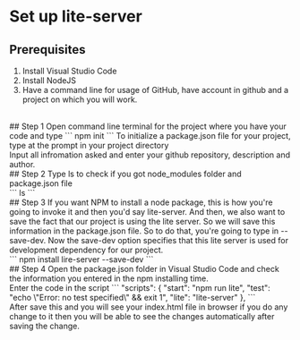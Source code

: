 # Set up lite-server
## Prerequisites
1) Install Visual Studio Code<br>
2) Install NodeJS <br>
3) Have a command line for usage of GitHub, have account in github and a project on which you will work.<br>
<br>
## Step 1
Open command line terminal for the project where you have your code and type 
```
npm init
```
To	initialize	a	package.json file	for	your project,	type	at	the	prompt	in	your	project	directory<br>
Input all infromation asked and enter your github repository, description and author.<br>
## Step 2
Type ls to check if you got node_modules folder and package.json file<br>
```
ls
```
<br>
## Step 3
If you want NPM to install a node package, this is how you're going to invoke it and then you'd say lite-server. And then, we also want to save the fact that our project is using the lite server. So we will save this information in the package.json file. So to do that, you're going to type in -- save-dev. Now the save-dev option specifies that this lite server is used for development dependency for our project.<br>
```
npm install lire-server --save-dev
```
<br>
## Step 4
Open the package.json folder in Visual Studio Code and check the information you entered in the npm installing time.<br>
Enter the code in the script
```
 "scripts": {
    "start": "npm run lite",
    "test": "echo \"Error: no test specified\" && exit 1",
    "lite": "lite-server"
  },
```
<br>After save this and you will see your index.html file in browser if you do any change to it then you will be able to see the changes automatically after saving the change.<br>
